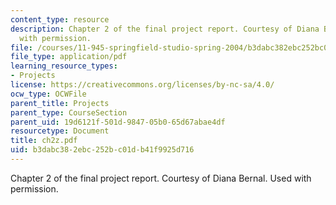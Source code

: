 ```yaml
---
content_type: resource
description: Chapter 2 of the final project report. Courtesy of Diana Bernal. Used
  with permission.
file: /courses/11-945-springfield-studio-spring-2004/b3dabc382ebc252bc01db41f9925d716_ch2z.pdf
file_type: application/pdf
learning_resource_types:
- Projects
license: https://creativecommons.org/licenses/by-nc-sa/4.0/
ocw_type: OCWFile
parent_title: Projects
parent_type: CourseSection
parent_uid: 19d6121f-501d-9847-05b0-65d67abae4df
resourcetype: Document
title: ch2z.pdf
uid: b3dabc38-2ebc-252b-c01d-b41f9925d716
---
```

Chapter 2 of the final project report. Courtesy of Diana Bernal. Used with permission.